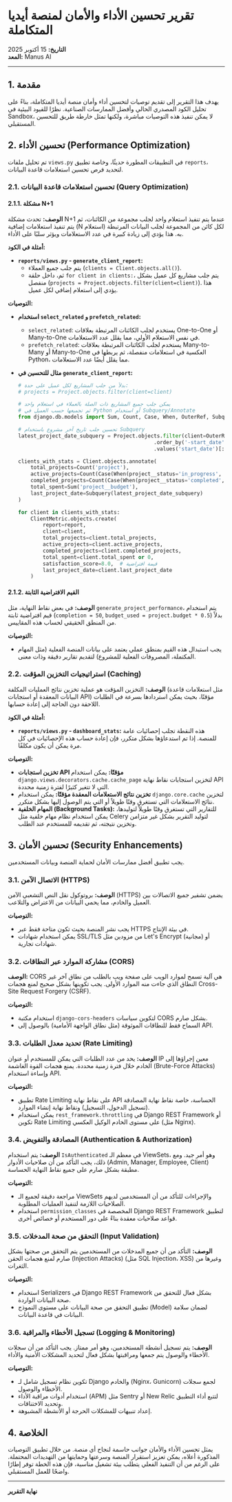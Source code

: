 # تقرير تحسين الأداء والأمان لمنصة أيديا المتكاملة

**التاريخ:** 15 أكتوبر 2025  
**المعد:** Manus AI  

---

## 1. مقدمة

يهدف هذا التقرير إلى تقديم توصيات لتحسين أداء وأمان منصة أيديا المتكاملة، بناءً على تحليل الكود المصدري الحالي وأفضل الممارسات الصناعية. نظرًا للقيود البيئية في Sandbox، لا يمكن تنفيذ هذه التوصيات مباشرة، ولكنها تمثل خارطة طريق للتحسين المستقبلي.

## 2. تحسين الأداء (Performance Optimization)

تم تحليل ملفات `views.py` في التطبيقات المطورة حديثًا، وخاصة تطبيق `reports`، لتحديد فرص تحسين استعلامات قاعدة البيانات.

### 2.1. تحسين استعلامات قاعدة البيانات (Query Optimization)

#### 2.1.1. مشكلة N+1

**الوصف:** تحدث مشكلة N+1 عندما يتم تنفيذ استعلام واحد لجلب مجموعة من الكائنات، ثم يتم تنفيذ استعلامات إضافية (N استعلام) لكل كائن من المجموعة لجلب البيانات المرتبطة به. هذا يؤدي إلى زيادة كبيرة في عدد الاستعلامات ويؤثر سلبًا على الأداء.

**أمثلة في الكود:**

*   **`reports/views.py` - `generate_client_report`:**
    *   يتم جلب جميع العملاء (`clients = Client.objects.all()`).
    *   ثم، داخل حلقة `for client in clients:`، يتم جلب مشاريع كل عميل بشكل منفصل (`projects = Project.objects.filter(client=client)`). هذا يؤدي إلى استعلام إضافي لكل عميل.

**التوصيات:**

*   **استخدام `select_related` و `prefetch_related`:**
    *   `select_related`: يستخدم لجلب الكائنات المرتبطة بعلاقات One-to-One أو Many-to-One في نفس الاستعلام الأولي، مما يقلل عدد الاستعلامات.
    *   `prefetch_related`: يستخدم لجلب الكائنات المرتبطة بعلاقات Many-to-Many أو Many-to-One العكسية في استعلامات منفصلة، ثم يربطها في Python، مما يقلل أيضًا عدد الاستعلامات.

*   **مثال للتحسين في `generate_client_report`:**
    ```python
    # بدلاً من جلب المشاريع لكل عميل على حدة:
    # projects = Project.objects.filter(client=client)

    # يمكن جلب جميع المشاريع ذات الصلة بالعملاء في استعلام واحد
    # ثم تجميعها حسب العميل في Python أو استخدام Subquery/Annotate
    from django.db.models import Sum, Count, Case, When, OuterRef, Subquery

    # تحسين جلب تاريخ آخر مشروع باستخدام Subquery
    latest_project_date_subquery = Project.objects.filter(client=OuterRef('pk')) \
                                                .order_by('-start_date') \
                                                .values('start_date')[:1]

    clients_with_stats = Client.objects.annotate(
        total_projects=Count('project'),
        active_projects=Count(Case(When(project__status='in_progress', then=1))),
        completed_projects=Count(Case(When(project__status='completed', then=1))),
        total_spent=Sum('project__budget'),
        last_project_date=Subquery(latest_project_date_subquery)
    )

    for client in clients_with_stats:
        ClientMetric.objects.create(
            report=report,
            client=client,
            total_projects=client.total_projects,
            active_projects=client.active_projects,
            completed_projects=client.completed_projects,
            total_spent=client.total_spent or 0,
            satisfaction_score=8.0,  # قيمة افتراضية
            last_project_date=client.last_project_date
        )
    ```

#### 2.1.2. القيم الافتراضية الثابتة

**الوصف:** في بعض نقاط النهاية، مثل `generate_project_performance`، يتم استخدام قيم افتراضية ثابتة (`completion = 50`, `budget_used = project.budget * 0.5`) بدلاً من المنطق الحقيقي لحساب هذه المقاييس.

**التوصيات:**
*   يجب استبدال هذه القيم بمنطق عملي يعتمد على بيانات المنصة الفعلية (مثل المهام المكتملة، المصروفات الفعلية للمشروع) لتقديم تقارير دقيقة وذات معنى.

### 2.2. استراتيجيات التخزين المؤقت (Caching)

**الوصف:** التخزين المؤقت هو عملية تخزين نتائج العمليات المكلفة (مثل استعلامات قاعدة البيانات المعقدة أو استجابات API) مؤقتًا، بحيث يمكن استردادها بسرعة في الطلبات اللاحقة دون الحاجة إلى إعادة حسابها.

**أمثلة في الكود:**

*   **`reports/views.py` - `dashboard_stats`:** هذه النقطة تجلب إحصائيات عامة للمنصة. إذا تم استدعاؤها بشكل متكرر، فإن إعادة حساب هذه الإحصائيات في كل مرة يمكن أن يكون مكلفًا.

**التوصيات:**

*   **تخزين استجابات API مؤقتًا:** يمكن استخدام `django.views.decorators.cache.cache_page` لتخزين استجابات نقاط نهاية API التي لا تتغير كثيرًا لفترة زمنية محددة.
*   **تخزين نتائج الاستعلامات المعقدة مؤقتًا:** يمكن استخدام `django.core.cache` لتخزين نتائج الاستعلامات التي تستغرق وقتًا طويلاً أو التي يتم الوصول إليها بشكل متكرر.
*   **المهام الخلفية (Background Tasks):** للتقارير التي تستغرق وقتًا طويلاً لتوليدها، يمكن استخدام نظام مهام خلفية مثل Celery لتوليد التقرير بشكل غير متزامن وتخزين نتيجته، ثم تقديمه للمستخدم عند الطلب.

## 3. تحسين الأمان (Security Enhancements)

يجب تطبيق أفضل ممارسات الأمان لحماية المنصة وبيانات المستخدمين.

### 3.1. الاتصال الآمن (HTTPS)

**الوصف:** بروتوكول نقل النص التشعبي الآمن (HTTPS) يضمن تشفير جميع الاتصالات بين العميل والخادم، مما يحمي البيانات من الاعتراض والتلاعب.

**التوصيات:**
*   يجب نشر المنصة بحيث تكون متاحة فقط عبر HTTPS في بيئة الإنتاج.
*   يمكن استخدام شهادات SSL/TLS من مزودين مثل Let's Encrypt (مجانية) أو شهادات تجارية.

### 3.2. مشاركة الموارد عبر النطاقات (CORS)

**الوصف:** CORS هي آلية تسمح لموارد الويب على صفحة ويب بالطلب من نطاق آخر غير النطاق الذي جاءت منه الموارد الأولى. يجب تكوينها بشكل صحيح لمنع هجمات Cross-Site Request Forgery (CSRF).

**التوصيات:**
*   استخدام مكتبة `django-cors-headers` لتكوين سياسات CORS بشكل صارم.
*   السماح فقط للنطاقات الموثوقة (مثل نطاق الواجهة الأمامية) بالوصول إلى API.

### 3.3. تحديد معدل الطلبات (Rate Limiting)

**الوصف:** يحد من عدد الطلبات التي يمكن للمستخدم أو عنوان IP معين إجراؤها إلى الخادم خلال فترة زمنية محددة. يمنع هجمات القوة الغاشمة (Brute-Force Attacks) وإساءة استخدام API.

**التوصيات:**
*   تطبيق Rate Limiting على نقاط نهاية API الحساسة، خاصة نقاط نهاية المصادقة (تسجيل الدخول، التسجيل) ونقاط نهاية إنشاء الموارد.
*   يمكن استخدام `rest_framework.throttling` في Django REST Framework أو تكوين Rate Limiting على مستوى الخادم الوكيل العكسي (مثل Nginx).

### 3.4. المصادقة والتفويض (Authentication & Authorization)

**الوصف:** يتم استخدام `IsAuthenticated` في معظم الـ ViewSets، وهو أمر جيد. ومع ذلك، يجب التأكد من أن صلاحيات الأدوار (Admin, Manager, Employee, Client) مطبقة بشكل صارم على جميع نقاط النهاية الحساسة.

**التوصيات:**
*   مراجعة دقيقة لجميع الـ ViewSets والإجراءات للتأكد من أن المستخدمين لديهم الصلاحيات اللازمة لتنفيذ العمليات المطلوبة.
*   استخدام `permission_classes` المخصصة في Django REST Framework لتطبيق قواعد صلاحيات معقدة بناءً على دور المستخدم أو خصائص أخرى.

### 3.5. التحقق من صحة المدخلات (Input Validation)

**الوصف:** التأكد من أن جميع المدخلات من المستخدمين يتم التحقق من صحتها بشكل صارم لمنع هجمات الحقن (Injection Attacks) (مثل SQL Injection، XSS) وغيرها من الثغرات.

**التوصيات:**
*   استخدام Serializers في Django REST Framework بشكل فعال للتحقق من صحة البيانات الواردة.
*   تطبيق التحقق من صحة البيانات على مستوى النموذج (Model) لضمان سلامة البيانات في قاعدة البيانات.

### 3.6. تسجيل الأخطاء والمراقبة (Logging & Monitoring)

**الوصف:** يتم تسجيل أنشطة المستخدمين، وهو أمر ممتاز. يجب التأكد من أن سجلات الأخطاء والوصول يتم جمعها ومراقبتها بشكل فعال لتحديد المشكلات الأمنية والأداء.

**التوصيات:**
*   تكوين نظام تسجيل شامل لـ Django والخادم (Nginx، Gunicorn) لجمع سجلات الأخطاء والوصول.
*   استخدام أدوات مراقبة الأداء (APM) مثل Sentry أو New Relic لتتبع أداء التطبيق وتحديد الاختناقات.
*   إعداد تنبيهات للمشكلات الحرجة أو الأنشطة المشبوهة.

## 4. الخلاصة

يمثل تحسين الأداء والأمان جوانب حاسمة لنجاح أي منصة. من خلال تطبيق التوصيات المذكورة أعلاه، يمكن تعزيز استقرار المنصة وسرعتها وحمايتها من التهديدات المحتملة. على الرغم من أن التنفيذ الفعلي يتطلب بيئة تشغيل مناسبة، فإن هذه الخطة توفر إطارًا واضحًا للعمل المستقبلي.

---

**نهاية التقرير**

